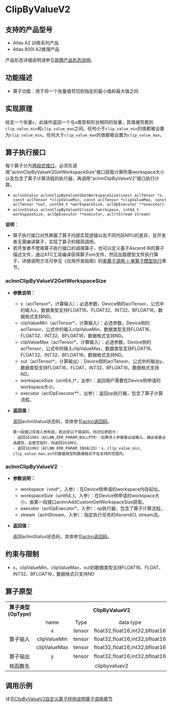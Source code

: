 # ClipByValueV2

## 支持的产品型号

- Atlas A2 训练系列产品
- Atlas 800I A2推理产品

产品形态详细说明请参见[昇腾产品形态说明](https://www.hiascend.com/document/redirect/CannCommunityProductForm)。

## 功能描述

- 算子功能：用于将一个张量值剪切到指定的最小值和最大值之间

## 实现原理

给定一个张量`x`，此操作返回一个与x类型和形状相同的张量，其值被剪裁到`clip_value_min`和`clip_value_max`之间。任何小于`clip_value_min`的值都被设置为`clip_value_min`。任何大于`clip_value_max`的值都被设置为`clip_value_max`。

## 算子执行接口

每个算子分为[两段式接口](common/两段式接口.md)，必须先调用“aclnnClipByValueV2GetWorkspaceSize”接口获取计算所需workspace大小以及包含了算子计算流程的执行器，再调用“aclnnClipByValueV2”接口执行计算。

* `aclnnStatus aclnnClipByValueV2GetWorkspaceSize(const aclTensor *x, const aclTensor *clipValueMin, const aclTensor *clipValueMax, const aclTensor *out, uint64_t *workspaceSize, aclOpExecutor **executor)`
* `aclnnStatus aclnnClipByValueV2(void *workspace, int64_t workspaceSize, aclOpExecutor **executor, aclrtStream stream)`

**说明**：

- 算子执行接口对外屏蔽了算子内部实现逻辑以及不同代际NPU的差异，且开发者无需编译算子，实现了算子的精简调用。
- 若开发者不使用算子执行接口的调用算子，也可以定义基于Ascend IR的算子描述文件，通过ATC工具编译获得算子om文件，然后加载模型文件执行算子，详细调用方法可参见《应用开发指南》的[单算子调用 > 单算子模型执行](https://hiascend.com/document/redirect/CannCommunityCppOpcall)章节。

### aclnnClipByValueV2GetWorkspaceSize

- **参数说明：**
  
  - x（aclTensor\*，计算输入）：必选参数，Device侧的aclTensor，公式中的输入x，数据类型支持FLOAT16、FLOAT32、INT32、BFLOAT16，数据格式支持ND。
  - clipValueMin（aclTensor\*，计算输入）：必选参数，Device侧的aclTensor，公式中的输入clipValueMin，数据类型支持FLOAT16、FLOAT32、INT32、BFLOAT16，数据格式支持ND。
  - clipValueMax（aclTensor\*，计算输入）：必选参数，Device侧的aclTensor，公式中的输入clipValueMax，数据类型支持FLOAT16、FLOAT32、INT32、BFLOAT16，数据格式支持ND。
  - out（aclTensor\*，计算输出）：Device侧的aclTensor，公式中的输出y，数据类型支持FLOAT16，FLOAT，INT32、BFLOAT16，数据格式支持ND。
  - workspaceSize（uint64\_t\*，出参）：返回用户需要在Device侧申请的workspace大小。
  - executor（aclOpExecutor\*\*，出参）：返回op执行器，包含了算子计算流程。
- **返回值：**
  
  返回aclnnStatus状态码，具体参见[aclnn返回码](https://www.hiascend.com/document/detail/zh/CANNCommunityEdition/800alpha003/apiref/aolapi/context/common/aclnn%E8%BF%94%E5%9B%9E%E7%A0%81_fuse.md)。
  
  ```
  第一段接口完成入参校验，若出现以下错误码，则对应原因为：
  - 返回161001（ACLNN_ERR_PARAM_NULLPTR）：如果传入参数是必选输入，输出或者必选属性，且是空指针，则返回161001。
  - 返回161002（ACLNN_ERR_PARAM_INVALID）：x、clip_value_min, clip_value_max,out的数据类型和数据格式不在支持的范围内。
  ```

### aclnnClipByValueV2

- **参数说明：**
  
  - workspace（void\*，入参）：在Device侧申请的workspace内存起址。
  - workspaceSize（uint64\_t，入参）：在Device侧申请的workspace大小，由第一段接口aclnnAddCustomGetWorkspaceSize获取。
  - executor（aclOpExecutor\*，入参）：op执行器，包含了算子计算流程。
  - stream（aclrtStream，入参）：指定执行任务的AscendCL stream流。
- **返回值：**
  
  返回aclnnStatus状态码，具体参见[aclnn返回码](https://www.hiascend.com/document/detail/zh/CANNCommunityEdition/800alpha003/apiref/aolapi/context/common/aclnn%E8%BF%94%E5%9B%9E%E7%A0%81_fuse.md)。

## 约束与限制

- x，clipValueMin，clipValueMax，out的数据类型支持FLOAT16、FLOAT、INT32、BFLOAT16，数据格式只支持ND

## 算子原型

<table>
<tr><th align="center">算子类型(OpType)</th><th colspan="4" align="center">ClipByValueV2</th></tr> 
<tr><td align="center"> </td><td align="center">name</td><td align="center">Type</td><td align="center">data type</td><td align="center">format</td></tr>
<tr><td rowspan="4" align="center">算子输入</td>
<tr><td align="center">x</td><td align="center">tensor</td><td align="center">float32,float16,int32,bfloat16</td><td align="center">ND</td></tr>  
<tr><td align="center">clipValueMin</td><td align="center">tensor</td><td align="center">float32,float16,int32,bfloat16</td><td align="center">ND</td></tr> 
<tr><td align="center">clipValueMax</td><td align="center">tensor</td><td align="center">float32,float16,int32,bfloat16</td><td align="center">ND</td></tr>
<tr><td rowspan="1" align="center">算子输出</td>
<td align="center">y</td><td align="center">tensor</td><td align="center">float32,float16,int32,bfloat16</td><td align="center">ND</td></tr>  
<tr><td rowspan="1" align="center">核函数名</td><td colspan="4" align="center">clipbyvaluev2</td></tr>  
</table>

## 调用示例

详见[ClipByValueV2自定义算子样例说明算子调用章节](../README.md#算子调用)
